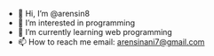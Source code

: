 - 👋 Hi, I’m @arensin8
- 👀 I’m interested in programming 
- 🌱 I’m currently learning web programming 
- 📫 How to reach me 
email:  arensinani7@gmail.com
